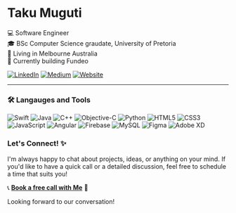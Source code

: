 # Taku Muguti
💻 Software Engineer<br>
🎓 BSc Computer Science graudate, University of Pretoria<br>
🏡 Living in Melbourne Australia<br> 
🌱 Currently building Fundeo <br> 

[![LinkedIn](https://img.shields.io/badge/LinkedIn-%230077B5.svg?logo=linkedin&logoColor=white)](https://linkedin.com/in/takumuguti) [![Medium](https://img.shields.io/badge/Medium-12100E?logo=medium&logoColor=white)](https://medium.com/@takumuguti) [![Website](https://img.shields.io/badge/Website-takumuguti.com-purple)](http://takumuguti.com)

--- 

### 🛠️ Langauges and Tools

![Swift](https://img.shields.io/badge/swift-F54A2A?style=plastic&logo=swift&logoColor=white) 
![Java](https://img.shields.io/badge/java-%23ED8B00.svg?style=plastic&logo=openjdk&logoColor=white)
![C++](https://img.shields.io/badge/c++-%2300599C.svg?style=plastic&logo=c%2B%2B&logoColor=white)
![Objective-C](https://img.shields.io/badge/OBJECTIVE--C-%233A95E3.svg?style=plastic&logo=apple&logoColor=white) 
![Python](https://img.shields.io/badge/python-3670A0?style=plastic&logo=python&logoColor=ffdd54)
![HTML5](https://img.shields.io/badge/html5-%23E34F26.svg?style=plastic&logo=html5&logoColor=white) 
![CSS3](https://img.shields.io/badge/css3-%231572B6.svg?style=plastic&logo=css3&logoColor=white)
![JavaScript](https://img.shields.io/badge/javascript-%23323330.svg?style=plastic&logo=javascript&logoColor=%23F7DF1E)
![Angular](https://img.shields.io/badge/angular-%23DD0031.svg?style=plastic&logo=angular&logoColor=white) 
![Firebase](https://img.shields.io/badge/Firebase-039BE5?style=plastic&logo=Firebase&logoColo=white) 
![MySQL](https://img.shields.io/badge/mysql-%2300000f.svg?style=plastic&logo=mysql&logoColor=white) 
![Figma](https://img.shields.io/badge/figma-%23F24E1E.svg?style=plastic&logo=figma&logoColor=white) 
![Adobe XD](https://img.shields.io/badge/Adobe%20XD-470137?style=plastic&logo=Adobe%20XD&logoColor=#FF61F6) 

<!--
### 🚀 LeetCode 
![LeetCode Stats](https://leetcard.jacoblin.cool/takumuguti?theme=dark&font=Inter)
-->
### Let's Connect! ✨

I'm always happy to chat about projects, ideas, or anything on your mind. If you'd like to have a quick call or a detailed discussion, feel free to schedule a time that suits you!

📞 **[Book a free call with Me](https://cal.com/takumuguti)** 📅

Looking forward to our conversation!
<!-- Remove for now
### 🏆 GitHub Stats & Trophies
![Taku's GitHub stats](https://github-readme-stats.vercel.app/api?username=takumuguti&show_icons=true&theme=dark&include_all_commits=true)
![](https://github-profile-trophy.vercel.app/?username=takumuguti&theme=onestar&no-frame=false&no-bg=true&margin-w=4)
-->
